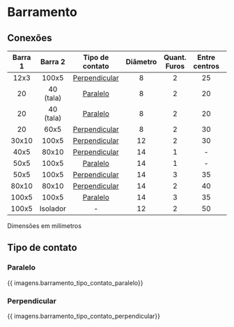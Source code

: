 # Barramento
## Conexões
<style>
    .md-grid {
        max-width: 1540px; 
    }
</style>

| Barra 1 | Barra 2 | Tipo de contato | Diâmetro | Quant. Furos | Entre centros | Cota borda | Contato |
| :-----: | :-----: | :-------------: | :------: | :----------: | :-----------: | :--------: | :-----: |
| 12x3 | 100x5 | [Perpendicular](#perpendicular) | 8 | 2 | 25 | 12,5 | 50 |
| 20 | 40 (tala) | [Paralelo](#paralelo) | 8 | 2 | 20 | 10 | 30 |
| 20 | 40 (tala) | [Paralelo](#paralelo) | 8 | 2 | 20 | 10 | 30 |
| 20 | 60x5 | [Perpendicular](#perpendicular) | 8 | 2 | 30 | 15 | 60 |
| 30x10 | 100x5 | [Perpendicular](#perpendicular) | 12 | 2 | 30 | 10 | 50 |
| 40x5 | 80x10 | [Perpendicular](#perpendicular) | 14 | 1 | - | 20 | 40 |
| 50x5 | 100x5 | [Paralelo](#paralelo) | 14 | 1 | - | 25 | 50 |
| 50x5 | 100x5 | [Perpendicular](#perpendicular) | 14 | 3 | 35 | 15 | 100 |
| 80x10 | 80x10 | [Perpendicular](#perpendicular) | 14 | 2 | 40 | 20 | 40 |
| 100x5 | 100x5 | [Paralelo](#paralelo) | 14 | 3 | 35 | 15 | 50 |
| 100x5 | Isolador | - | 12 | 2 | 50 | 25 | - |

Dimensões em milímetros

## Tipo de contato
### Paralelo

{{ imagens.barramento_tipo_contato_paralelo}}

### Perpendicular

{{ imagens.barramento_tipo_contato_perpendicular}}

